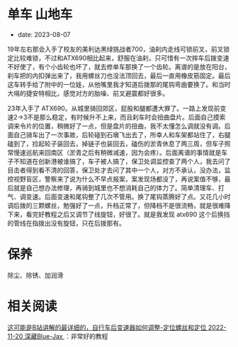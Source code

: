 # 单车 山地车

- date: 2023-08-07

19年左右那会入手了校友的美利达黑绿挑战者700，油刹内走线可锁前叉，前叉锁定比较难锁，不过和ATX690相比起来，舒服在油刹，只可惜有一次摔车后拨变速不好使了，有个小齿轮也坏了，就去修单车那换了一个齿轮。离谱的是放在阳台，刹车把的内扣弹出来了，我用螺丝刀也没法顶回去，最后一直用橡皮筋固定。最后这车转手给了附中的一位娃，从他嘴里我才知道后拨那的尾钩弯曲要换了。和当时大嗝的捷安特相比，感觉对方的胎噪、前叉避震都好很多。

23年入手了 ATX690。从城里骑回郊区，屁股和腿都遭大罪了。一路上发现前变速2->3不是那么稳定，有时候升不上来，而且刹车时会扭曲盘片。后面自己摸索调来令片的位置，稍微好了一点，但是盘片的扭曲，我不太懂怎么调就没有调。后面自己骑车出了一次事故，后轮碰到石墩飞出去了，所幸人和车架都站住了，右腿磕到了，捡起轮子装回去，掉链子也装回去，磕伤的淤青休息了两三周，但车子照常慢速巡航来回南区（淤青之后有稍微减速，因为会疼）。后面离谱的事情就是车子不知道在创新港被谁搞了，车子被人搞了，保卫处调监控查了两个人，我去问了目击者得到看不清的回答，保卫处才去问了其中一个人，对方不承认，没办法，监控视野盲区，警察来了说为什么不早点报案，案发现场都没了，再说案值不够，最后就是自己想办法修理，再骑到城里也不想消耗自己的体力了。简单清理车、打气、调变速。后面变速和尾钩整了几次不管用。换了尾钩蒸腾好了点。又花几小时调后拨的三颗螺丝，勉强好了一点，升档正常了，但降档不是很流畅，就是很难降下来，看完好教程之后又调节了线旋钮，好很了。就是我发现 atx690 这个后换挡的管线在指拨出没有旋钮，只在后拨那有。

# 保养

除尘、除锈、加润滑

# 相关阅读

[这可能是B站讲解的最详细的，自行车后变速器如何调整-定位螺丝和定位 2022-11-20  深藏Blue-Jax ](https://www.bilibili.com/video/BV1me4y1y7Sp/)：非常好的教程
